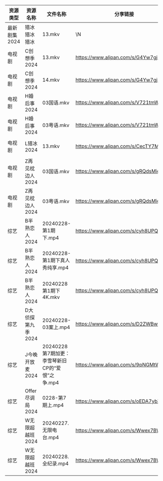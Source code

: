 | 资源类型     | 资源名称         | 文件名称                             | 分享链接                                 | 更新时间                |
| -------- | ------------ | -------------------------------- | ------------------------------------ | ------------------- |
| 最新剧集2024 | 猎冰猎冰猎冰       | 13.mkv                           | \N                                   | 2024-02-29 13:46:56 |
| 电视剧      | C创想季2024     | 13.mkv                           | https://www.alipan.com/s/G4Yw7gjKeyR | 2024-02-29 00:05:04 |
| 电视剧      | C创想季2024     | 14.mkv                           | https://www.alipan.com/s/G4Yw7gjKeyR | 2024-02-29 00:05:04 |
| 电视剧      | H婚后事2024     | 03国语.mkv                         | https://www.alipan.com/s/V721tmW61zo | 2024-02-29 00:05:21 |
| 电视剧      | H婚后事2024     | 03粤语.mkv                         | https://www.alipan.com/s/V721tmW61zo | 2024-02-29 00:05:20 |
| 电视剧      | L猎冰2024      | 13.mkv                           | https://www.alipan.com/s/CecTY7MTuip | 2024-02-29 12:56:04 |
| 电视剧      | Z再见枕边人2024   | 03国语.mkv                         | https://www.alipan.com/s/gRQdsMic6i2 | 2024-02-29 00:05:38 |
| 电视剧      | Z再见枕边人2024   | 03粤语.mkv                         | https://www.alipan.com/s/gRQdsMic6i2 | 2024-02-29 00:05:38 |
| 综艺       | B半熟恋人2024    | 20240228-第1期下.mp4                | https://www.alipan.com/s/cyh8UPQtN4p | 2024-02-29 08:18:06 |
| 综艺       | B半熟恋人2024    | 20240228-第1期下真人秀纯享.mp4           | https://www.alipan.com/s/cyh8UPQtN4p | 2024-02-29 08:18:06 |
| 综艺       | B半熟恋人2024    | 20240228第1期下 4K.mkv              | https://www.alipan.com/s/cyh8UPQtN4p | 2024-02-29 08:18:06 |
| 综艺       | D大侦探第九季2024  | 20240228-03案上.mp4                | https://www.alipan.com/s/D2ZWBwPxiYi | 2024-02-29 08:18:11 |
| 综艺       | J今晚开放麦2024   | 20240228第7期加更：李雪琴新旧CP的“爱恨”之争.mp4 | https://www.alipan.com/s/9pNGMtWEhLU | 2024-02-29 08:18:22 |
| 综艺       | Offer尽调局2024 | 0228-第7期上.mp4                    | https://www.alipan.com/s/oEDA7ybXk4e | 2024-02-29 08:18:39 |
| 综艺       | W无限超越班2024   | 20240227.无限电台.mp4                | https://www.alipan.com/s/Wwex7BWuJFP | 2024-02-29 08:18:49 |
| 综艺       | W无限超越班2024   | 20240228.全纪录.mp4                 | https://www.alipan.com/s/Wwex7BWuJFP | 2024-02-29 08:18:49 |
